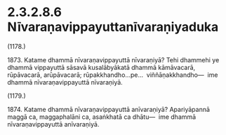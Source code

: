 

# 2.3.2.8.6 Nīvaraṇavippayuttanīvaraṇiyaduka






(1178.)

1873\. Katame dhammā nīvaraṇavippayuttā nīvaraṇiyā? Tehi dhammehi ye dhammā vippayuttā sāsavā kusalābyākatā dhammā kāmāvacarā, rūpāvacarā, arūpāvacarā; rūpakkhandho…pe…  viññāṇakkhandho—  ime dhammā nīvaraṇavippayuttā nīvaraṇiyā.

(1179.)

1874\. Katame dhammā nīvaraṇavippayuttā anīvaraṇiyā? Apariyāpannā maggā ca, maggaphalāni ca, asaṅkhatā ca dhātu—  ime dhammā nīvaraṇavippayuttā anīvaraṇiyā.



